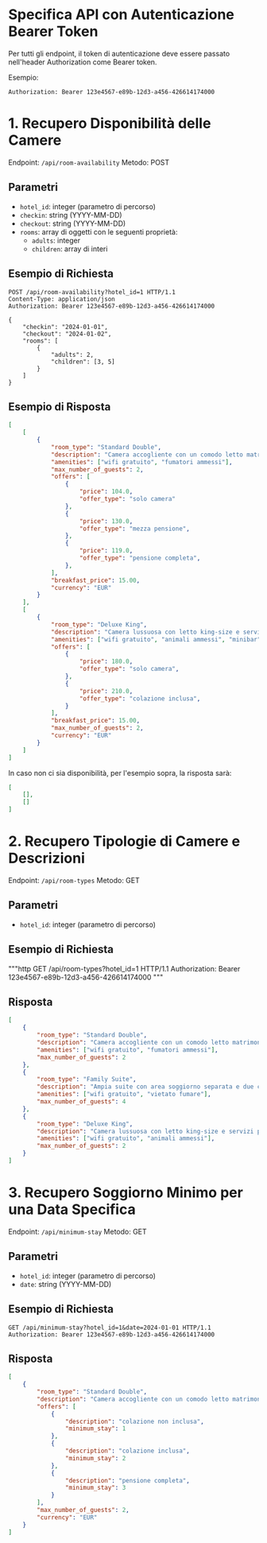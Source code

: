 # Specifica API con Autenticazione Bearer Token

Per tutti gli endpoint, il token di autenticazione deve essere passato nell'header Authorization come Bearer token.

Esempio:
``` 
Authorization: Bearer 123e4567-e89b-12d3-a456-426614174000
```

# 1. Recupero Disponibilità delle Camere

Endpoint: `/api/room-availability`
Metodo: POST

## Parametri

- `hotel_id`: integer (parametro di percorso)
- `checkin`: string (YYYY-MM-DD)
- `checkout`: string (YYYY-MM-DD)
- `rooms`: array di oggetti con le seguenti proprietà:
  - `adults`: integer
  - `children`: array di interi

## Esempio di Richiesta

```http
POST /api/room-availability?hotel_id=1 HTTP/1.1
Content-Type: application/json
Authorization: Bearer 123e4567-e89b-12d3-a456-426614174000

{
    "checkin": "2024-01-01",
    "checkout": "2024-01-02",
    "rooms": [
        {
            "adults": 2,
            "children": [3, 5]
        }
    ]
}
```

## Esempio di Risposta

```json
[
    [
        {
            "room_type": "Standard Double",
            "description": "Camera accogliente con un comodo letto matrimoniale, adatta per coppie o viaggiatori singoli.",
            "amenities": ["wifi gratuito", "fumatori ammessi"],
            "max_number_of_guests": 2,
            "offers": [
                {
                    "price": 104.0,
                    "offer_type": "solo camera"
                },
                {
                    "price": 130.0,
                    "offer_type": "mezza pensione",
                },
                {
                    "price": 119.0,
                    "offer_type": "pensione completa",
                },
            ],
            "breakfast_price": 15.00,
            "currency": "EUR"
        }
    ],
    [
        {
            "room_type": "Deluxe King",
            "description": "Camera lussuosa con letto king-size e servizi premium, ideale per chi cerca maggiore comfort.",
            "amenities": ["wifi gratuito", "animali ammessi", "minibar"],
            "offers": [
                {
                    "price": 180.0,
                    "offer_type": "solo camera",
                },
                {
                    "price": 210.0,
                    "offer_type": "colazione inclusa",
                }
            ],
            "breakfast_price": 15.00,
            "max_number_of_guests": 2,
            "currency": "EUR"
        }
    ]
]
```

In caso non ci sia disponibilità, per l'esempio sopra, la risposta sarà:

```json
[
    [],
    []
]
``` 


# 2. Recupero Tipologie di Camere e Descrizioni

Endpoint: `/api/room-types`
Metodo: GET

## Parametri

- `hotel_id`: integer (parametro di percorso)

## Esempio di Richiesta

"""http
GET /api/room-types?hotel_id=1 HTTP/1.1
Authorization: Bearer 123e4567-e89b-12d3-a456-426614174000
"""

## Risposta

```json
[
    {
        "room_type": "Standard Double",
        "description": "Camera accogliente con un comodo letto matrimoniale, adatta per coppie o viaggiatori singoli.",
        "amenities": ["wifi gratuito", "fumatori ammessi"],
        "max_number_of_guests": 2   
    },
    {
        "room_type": "Family Suite",
        "description": "Ampia suite con area soggiorno separata e due camere da letto, perfetta per famiglie o gruppi.",
        "amenities": ["wifi gratuito", "vietato fumare"],
        "max_number_of_guests": 4
    },
    {
        "room_type": "Deluxe King",
        "description": "Camera lussuosa con letto king-size e servizi premium, ideale per chi cerca maggiore comfort.",
        "amenities": ["wifi gratuito", "animali ammessi"],
        "max_number_of_guests": 2
    }
]
```


# 3. Recupero Soggiorno Minimo per una Data Specifica

Endpoint: `/api/minimum-stay`
Metodo: GET

## Parametri

- `hotel_id`: integer (parametro di percorso)
- `date`: string (YYYY-MM-DD)

## Esempio di Richiesta

```http
GET /api/minimum-stay?hotel_id=1&date=2024-01-01 HTTP/1.1
Authorization: Bearer 123e4567-e89b-12d3-a456-426614174000
```

## Risposta

```json
[
    {
        "room_type": "Standard Double",
        "description": "Camera accogliente con un comodo letto matrimoniale, adatta per coppie o viaggiatori singoli.",
        "offers": [
            {
                "description": "colazione non inclusa",
                "minimum_stay": 1
            },
            {
                "description": "colazione inclusa",
                "minimum_stay": 2
            },
            {
                "description": "pensione completa",
                "minimum_stay": 3
            }
        ],
        "max_number_of_guests": 2,
        "currency": "EUR"
    }
]
```
